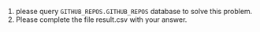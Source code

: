 1. please query `GITHUB_REPOS.GITHUB_REPOS` database to solve this problem.
2. Please complete the file result.csv with your answer.